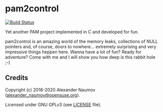 # pam2control
[![Build Status](https://travis-ci.org/alexander-naumov/pam2control.svg?branch=master)](https://travis-ci.org/alexander-naumov/pam2control)


Yet another PAM project implemented in C and developed for fun.

pam2control is an amazing world of the memory leaks, collections of NULL
pointers and, of course, doors to nowhere... extremely surprising and very
impressive things heppen here.
Wanna have a lot of fun? Ready for adventure? Сome with me and I will
show you how deep is this rabbit hole ;-)

Credits
-------

Copyright (c) 2018-2020 Alexander Naumov (alexander_naumov@opensuse.org).

Licensed under GNU GPLv3 (see [LICENSE](https://github.com/alexander-naumov/pam2control/blob/master/LICENSE) file).
